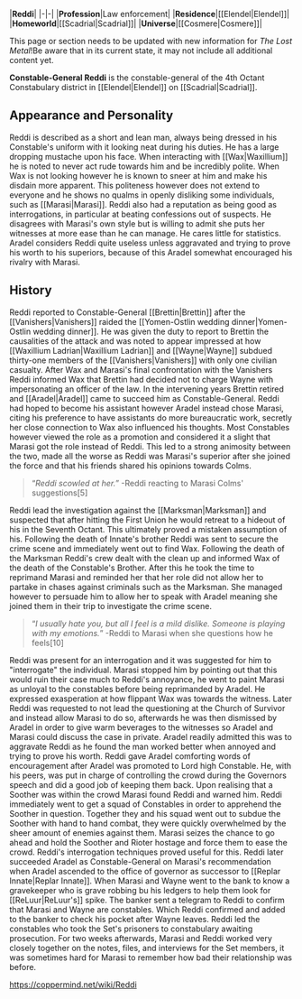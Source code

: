 |**Reddi**|
|-|-|
|**Profession**|Law enforcement|
|**Residence**|[[Elendel\|Elendel]]|
|**Homeworld**|[[Scadrial\|Scadrial]]|
|**Universe**|[[Cosmere\|Cosmere]]|

This page or section needs to be updated with new information for *The Lost Metal*!Be aware that in its current state, it may not include all additional content yet.

**Constable-General Reddi** is the constable-general of the 4th Octant Constabulary district in [[Elendel\|Elendel]] on [[Scadrial\|Scadrial]].

## Appearance and Personality
Reddi is described as a short and lean man, always being dressed in his Constable's uniform with it looking neat during his duties. He has a large dropping mustache upon his face.
When interacting with [[Wax\|Waxillium]] he is noted to never act rude towards him and be incredibly polite. When Wax is not looking however he is known to sneer at him and make his disdain more apparent. This politeness however does not extend to everyone and he shows no qualms in openly disliking some individuals, such as [[Marasi\|Marasi]]. Reddi also had a reputation as being good as interrogations, in particular at beating confessions out of suspects. He disagrees with Marasi's own style but is willing to admit she puts her witnesses at more ease than he can manage. He cares little for statistics.
Aradel considers Reddi quite useless unless aggravated and trying to prove his worth to his superiors, because of this Aradel somewhat encouraged his rivalry with Marasi.

## History
Reddi reported to Constable-General [[Brettin\|Brettin]] after the [[Vanishers\|Vanishers]] raided the [[Yomen-Ostlin wedding dinner\|Yomen-Ostlin wedding dinner]]. He was given the duty to report to Brettin the causalities of the attack and was noted to appear impressed at how [[Waxillium Ladrian\|Waxillium Ladrian]] and [[Wayne\|Wayne]] subdued thirty-one members of the [[Vanishers\|Vanishers]] with only one civilian casualty. After Wax and Marasi's final confrontation with the Vanishers Reddi informed Wax that Brettin had decided not to charge Wayne with impersonating an officer of the law.
In the intervening years Brettin retired and [[Aradel\|Aradel]] came to succeed him as Constable-General. Reddi had hoped to become his assistant however Aradel instead chose Marasi, citing his preference to have assistants do more bureaucratic work, secretly her close connection to Wax also influenced his thoughts. Most Constables however viewed the role as a promotion and considered it a slight that Marasi got the role instead of Reddi. This led to a strong animosity between the two, made all the worse as Reddi was Marasi's superior after she joined the force and that his friends shared his opinions towards Colms.

>“*Reddi scowled at her.*”
\-Reddi reacting to Marasi Colms' suggestions[5]

Reddi lead the investigation against the [[Marksman\|Marksman]] and suspected that after hitting the First Union he would retreat to a hideout of his in the Seventh Octant. This ultimately proved a mistaken assumption of his. Following the death of Innate's brother Reddi was sent to secure the crime scene and immediately went out to find Wax.
Following the death of the Marksman Reddi's crew dealt with the clean up and informed Wax of the death of the Constable's Brother. After this he took the time to reprimand Marasi and reminded her that her role did not allow her to partake in chases against criminals such as the Marksman. She managed however to persuade him to allow her to speak with Aradel meaning she joined them in their trip to investigate the crime scene.

>“*I usually hate you, but all I feel is a mild dislike. Someone is playing with my emotions.*”
\-Reddi to Marasi when she questions how he feels[10]

Reddi was present for an interrogation and it was suggested for him to "interrogate" the individual. Marasi stopped him by pointing out that this would ruin their case much to Reddi's annoyance, he went to paint Marasi as unloyal to the constables before being reprimanded by Aradel. He expressed exasperation at how flippant Wax was towards the witness. Later Reddi was requested to not lead the questioning at the Church of Survivor and instead allow Marasi to do so, afterwards he was then dismissed by Aradel in order to give warm beverages to the witnesses so Aradel and Marasi could discuss the case in private. Aradel readily admitted this was to aggravate Reddi as he found the man worked better when annoyed and trying to prove his worth.
Reddi gave Aradel comforting words of encouragement after Aradel was promoted to Lord high Constable. He, with his peers, was put in charge of controlling the crowd during the Governors speech and did a good job of keeping them back. Upon realising that a Soother was within the crowd Marasi found Reddi and warned him. Reddi immediately went to get a squad of Constables in order to apprehend the Soother in question. Together they and his squad went out to subdue the Soother with hand to hand combat, they were quickly overwhelmed by the sheer amount of enemies against them. Marasi seizes the chance to go ahead and hold the Soother and Rioter hostage and force them to ease the crowd. Reddi's interrogation techniques proved useful for this.
Reddi later succeeded Aradel as Constable-General on Marasi's recommendation when Aradel ascended to the office of governor as successor to [[Replar Innate\|Replar Innate]].
When Marasi and Wayne went to the bank to know a gravekeeper who is grave robbing bu his ledgers to help them look for [[ReLuur\|ReLuur's]] spike. The banker sent a telegram to Reddi to confirm that Marasi and Wayne are constables. Which Reddi confirmed and added to the banker to check his pocket after Wayne leaves.
Reddi led the constables who took the Set's prisoners to constabulary awaiting prosecution.
For two weeks afterwards, Marasi and Reddi worked very closely together on the notes, files, and interviews for the Set members, it was sometimes hard for Marasi to remember how bad their relationship was before.



https://coppermind.net/wiki/Reddi